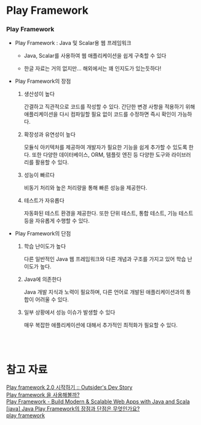 # Play Framework

### Play Framework

- Play Framework : Java 및 Scalar용 웹 프레임워크
    
    - Java, Scalar를 사용하여 웹 애플리케이션을 쉽게 구축할 수 있다
    
    - 한글 자료는 거의 없지만… 해외에서는 꽤 인지도가 있는듯하다!
    
- Play Framework의 장점
    1. 생산성이 높다
        
        간결하고 직관적으로 코드를 작성할 수 있다. 간단한 변경 사항을 적용하기 위해 애플리케이션을 다시 컴파일할 필요 없이 코드를 수정하면 즉시 확인이 가능하다.
        
    2. 확장성과 유연성이 높다
        
        모듈식 아키텍처를 제공하여 개발자가 필요한 기능을 쉽게 추가할 수 있도록 한다. 또한 다양한 데이터베이스, ORM, 템플릿 엔진 등 다양한 도구와 라이브러리를 활용할 수 있다.
        
    3. 성능이 빠르다
        
        비동기 처리와 높은 처리량을 통해 빠른 성능을 제공한다. 
        
    4. 테스트가 자유롭다
        
        자동화된 테스트 환경을 제공한다. 또한 단위 테스트, 통합 테스트, 기능 테스트 등을 자유롭게 수행할 수 있다.
        
- Play Framework의 단점
    1. 학습 난이도가 높다
        
        다른 일반적인 Java 웹 프레임워크와 다른 개념과 구조를 가지고 있어 학습 난이도가 높다.
        
    2. Java에 의존한다
        
        Java 개발 지식과 노력이 필요하며, 다른 언어로 개발된 애플리케이션과의 통합이 어려울 수 있다.
        
    3. 일부 상황에서 성능 이슈가 발생할 수 있다
        
        매우 복잡한 애플리케이션에 대해서 추가적인 최적화가 필요할 수 있다.

<br><br>  

# 참고 자료

[Play framework 2.0 시작하기 :: Outsider's Dev Story](https://blog.outsider.ne.kr/821)<br>
[Play framework 을 사용해볼까?](http://ruaa.me/why-not-play/)<br>
[Play Framework - Build Modern & Scalable Web Apps with Java and Scala](https://www.playframework.com/)<br>
[[java] Java Play Framework의 장점과 단점은 무엇인가요?](https://colinch4.github.io/2023-11-23/11-57-57-548438-java-play-framework의-장점과-단점은-무엇인가요/)<br>
[play framework](https://sajagogumi.tistory.com/entry/play-framework)
